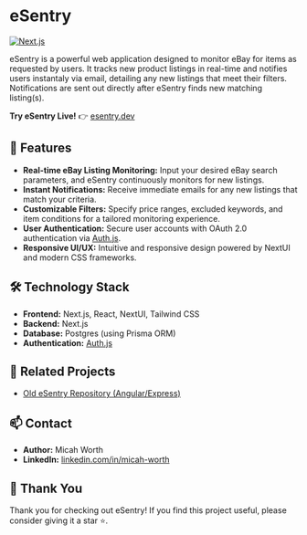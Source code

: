 # eSentry

[![Next.js](https://img.shields.io/badge/Next.js-15-blue.svg)](https://nextjs.org/)

eSentry is a powerful web application designed to monitor eBay for items as requested by users. It tracks new product listings in real-time and notifies users instantaly via email, detailing any new listings that meet their filters. Notifications are sent out directly after eSentry finds new matching listing(s).

**Try eSentry Live!** 👉 [esentry.dev](https://www.esentry.dev)

## 🚀 Features

- **Real-time eBay Listing Monitoring:** Input your desired eBay search parameters, and eSentry continuously monitors for new listings.
- **Instant Notifications:** Receive immediate emails for any new listings that match your criteria.
- **Customizable Filters:** Specify price ranges, excluded keywords, and item conditions for a tailored monitoring experience.
- **User Authentication:** Secure user accounts with OAuth 2.0 authentication via [Auth.js](https://authjs.dev/).
- **Responsive UI/UX:** Intuitive and responsive design powered by NextUI and modern CSS frameworks.

## 🛠️ Technology Stack

- **Frontend:** Next.js, React, NextUI, Tailwind CSS
- **Backend:** Next.js
- **Database:** Postgres (using Prisma ORM)
- **Authentication:** [Auth.js](https://authjs.dev/)

## 🔗 Related Projects

- [Old eSentry Repository (Angular/Express)](https://github.com/mjw324/eSentry)

## 📫 Contact

- **Author:** Micah Worth
- **LinkedIn:** [linkedin.com/in/micah-worth](https://linkedin.com/in/micah-worth)

## 🎉 Thank You

Thank you for checking out eSentry! If you find this project useful, please consider giving it a star ⭐.
